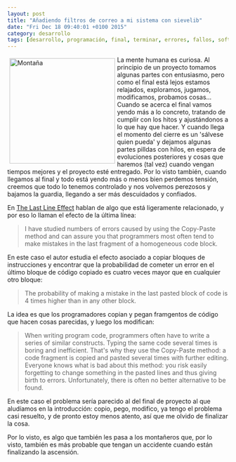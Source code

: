 ```yaml
---
layout: post
title: "Añadiendo filtros de correo a mi sistema con sievelib"
date: "Fri Dec 18 09:40:01 +0100 2015"
category: desarrollo
tags: [desarrollo, programación, final, terminar, errores, fallos, software, ingeniería, defectos]
---
```





<a href="https://www.flickr.com/photos/fernand0/8844520135" title="Montaña"><img src="https://c1.staticflickr.com/9/8278/8844520135_b16a6fef5a_m.jpg" width="240"  alt="Montaña" style="float:left; margin:5px"></a>
La mente humana es curiosa. Al principio de un proyecto tomamos algunas partes con entusiasmo, pero como el final está lejos estamos relajados, exploramos, jugamos, modificamos, probamos cosas...
Cuando se acerca el final vamos yendo más a lo concreto, tratando de cumplir con los hitos y ajustándonos a lo que hay que hacer. Y cuando llega el momento del cierre es un 'sálvese quien pueda' y dejamos algunas partes pilldas con hilos, en espera de evoluciones posteriores y cosas que haremos (tal vez) cuando vengan tiempos mejores y el proyecto esté entregado.
Por lo visto también, cuando llegamos al final y todo está yendo más o menos bien perdemos tensión, creemos que todo lo tenemos controlado y nos volvemos perezosos y bajamos la guardia, llegando a ser más descuidados y confiados.

En [The Last Line Effect](https://software.intel.com/en-us/blogs/2015/04/22/the-last-line-effect) hablan de algo que está ligeramente relacionado, y por eso lo llaman el efecto de la última línea:

> I have studied numbers of errors caused by using the Copy-Paste method and can assure you that programmers most often tend to make mistakes in the last fragment of a homogeneous code block.

En este caso el autor estudia el efecto asociado a copiar bloques de instrucciones y encontrar que la probabilidad de cometer un error en el último bloque de código copiado es cuatro veces mayor que en cualquier otro bloque:

> The probability of making a mistake in the last pasted block of code is 4 times higher than in any other block.

La idea es que los programadores copian y pegan framgentos de código que hacen cosas parecidas, y luego los modifican:

> When writing program code, programmers often have to write a series of similar constructs. Typing the same code several times is boring and inefficient. That's why they use the Copy-Paste method: a code fragment is copied and pasted several times with further editing. Everyone knows what is bad about this method: you risk easily forgetting to change something in the pasted lines and thus giving birth to errors. Unfortunately, there is often no better alternative to be found.

En este caso el problema sería parecido al del final de proyecto al que aludíamos en la introducción: copio, pego, modifico, ya tengo el problema casi resuelto, y de pronto estoy menos atento, así que me olvido de finalizar la cosa.

Por lo visto, es algo que también les pasa a los montañeros que, por lo visto, también es más probable que tengan un accidente cuando están finalizando la ascensión.
